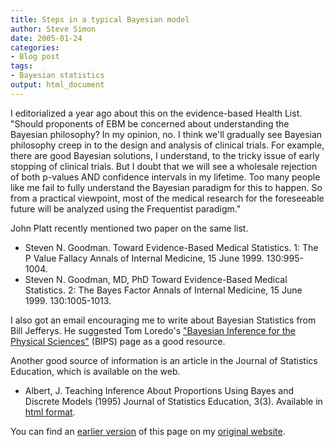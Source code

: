 ```yaml
---
title: Steps in a typical Bayesian model
author: Steve Simon
date: 2005-01-24
categories:
- Blog post
tags:
- Bayesian statistics
output: html_document
---
```


I editorialized a year ago about this on the evidence-based Health List. "Should proponents of EBM be concerned about understanding the Bayesian philosophy? In my opinion, no. I think we'll gradually see Bayesian philosophy creep in to the design and analysis of clinical trials. For example, there are good Bayesian solutions, I understand, to the tricky issue of early stopping of clinical trials. But I doubt that we will see a wholesale rejection of both p-values AND confidence intervals in my lifetime. Too many people like me fail to fully understand the Bayesian paradigm for this to happen. So from a practical viewpoint, most of the medical research for the foreseeable future will be analyzed using the Frequentist paradigm."

John Platt recently mentioned two paper on the same list. 

+ Steven N. Goodman. Toward Evidence-Based Medical Statistics. 1: The P Value Fallacy Annals of Internal Medicine, 15 June 1999. 130:995-1004.
+ Steven N. Goodman, MD, PhD Toward Evidence-Based Medical Statistics. 2: The Bayes Factor Annals of Internal Medicine, 15 June 1999. 130:1005-1013.

I also got an email encouraging me to write about Bayesian Statistics from Bill Jefferys. He suggested Tom Loredo's ["Bayesian Inference for the Physical Sciences"][lor1] (BIPS) page as a good resource.


Another good source of information is an article in the Journal of Statistics Education, which is available on the web.

- Albert, J. Teaching Inference About Proportions Using Bayes and Discrete Models (1995) Journal of Statistics Education, 3(3). Available in [html format][alb1].

You can find an [earlier version][sim1] of this page on my [original website][sim2].


[sim1]: http://www.pmean.com/05/bayesian.html
[sim2]: http://www.pmean.com/original_site.html

[alb1]: http://www.amstat.org/publications/jse/v3n3/albert.html
[lor1]: http://astrosun.tn.cornell.edu/staff/loredo/bayes/
